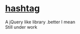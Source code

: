 # [hashtag](https://netopa.github.io/hashtag)
A jQuery like library .better I mean
<br>
Still under work
